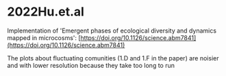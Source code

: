 # 2022Hu.et.al
Implementation of 'Emergent phases of ecological diversity and dynamics mapped in microcosms':
[https://doi.org/10.1126/science.abm7841](https://doi.org/10.1126/science.abm7841)

The plots about fluctuating comunities (1.D and 1.F in the paper) are noisier and with lower resolution because they take too long to run
